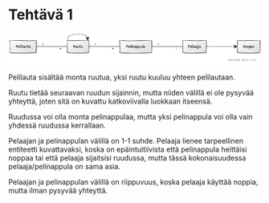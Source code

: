 # Tehtävä 1

![image](monopoli1.png)

Pelilauta sisältää monta ruutua, yksi ruutu kuuluu yhteen pelilautaan.

Ruutu tietää seuraavan ruudun sijainnin, mutta niiden välillä ei ole pysyvää yhteyttä, joten sitä on kuvattu katkoviivalla luokkaan itseensä.

Ruudussa voi olla monta pelinappulaa, mutta yksi pelinappula voi olla vain yhdessä ruudussa kerrallaan.

Pelaajan ja pelinappulan välillä on 1-1 suhde. Pelaaja lienee tarpeellinen entiteetti kuvattavaksi, koska on epäintuitiivista että pelinappula heittäisi noppaa tai että pelaaja sijaitsisi ruudussa, mutta tässä kokonaisuudessa pelaaja/pelinappula on sama asia.

Pelaajan ja pelinappulan välillä on riippuvuus, koska pelaaja käyttää noppia, mutta ilman pysyvää yhteyttä.